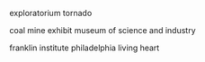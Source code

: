 exploratorium tornado


coal mine exhibit museum of science and industry


franklin institute philadelphia living heart
